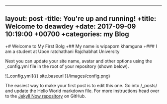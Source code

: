 ---
layout: post
 -title: You're up and running!
 +title: Welcome to deawdey
 +date:  2017-09-09  10:19:00 +00700
 +categories: my Blog
  ---
  
 +# Welcome to My First Bolg
 +## My name is wipaporn khamguna
 +### I am a student at Ubon ratchathani Rajchabhat University

Next you can update your site name, avatar and other options using the _config.yml file in the root of your repository (shown below).

![_config.yml]({{ site.baseurl }}/images/config.png)

The easiest way to make your first post is to edit this one. Go into /_posts/ and update the Hello World markdown file. For more instructions head over to the [Jekyll Now repository](https://github.com/barryclark/jekyll-now) on GitHub.
